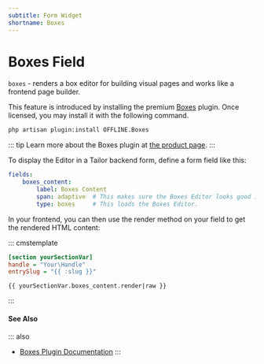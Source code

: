 ```yaml
---
subtitle: Form Widget
shortname: Boxes
---
```

# Boxes Field

`boxes` - renders a box editor for building visual pages and works like a frontend page builder.

This feature is introduced by installing the premium [Boxes](https://octobercms.com/plugin/offline-boxes) plugin. Once licensed, you may install it with the following command.

```bash
php artisan plugin:install OFFLINE.Boxes
```

::: tip
Learn more about the Boxes plugin at [the product page](https://boxes.offline.ch/).
:::

To display the Editor in a Tailor backend form, define a form field like this:

```yaml
fields:
    boxes_content:
        label: Boxes Content
        span: adaptive  # This makes sure the Boxes Editor looks good in Tailor.
        type: boxes     # This loads the Boxes Editor.
```

In your frontend, you can then use the render method on your field to get the rendered HTML content:

::: cmstemplate
```ini
[section yourSectionVar]
handle = "Your\Handle"
entrySlug = "{{ :slug }}"
```
```twig
{{ yourSectionVar.boxes_content.render|raw }}
```
:::

#### See Also

::: also
* [Boxes Plugin Documentation](https://docs.boxes.offline.ch/use-cases/usage-in-plugins.html)
:::
